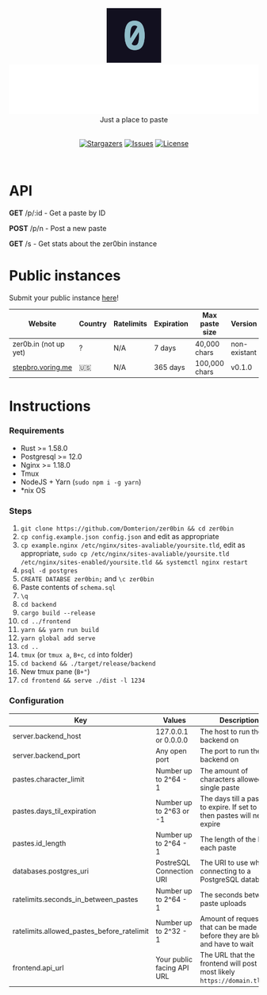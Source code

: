 <div align="center">
    <img src="zero.png" height="110px"/>
	<br>
    <img src="zer0bin.svg" height="100"/>
	<br>
    Just a place to paste
    <br>
	<br>
    <p align="center">
	<a href="https://github.com/domterion/zer0bin/stargazers">
		<img alt="Stargazers" src="https://custom-icon-badges.herokuapp.com/github/stars/domterion/zer0bin?style=for-the-badge&logo=star&color=f6c177&logoColor=31748f&labelColor=12101F"></a>
<!-- 	<a href="https://github.com/domterion/zer0bin/releases/latest">
		<img alt="Releases" src="https://img.shields.io/github/release/domterion/zer0bin?style=for-the-badge&logo=github&color=31748f&logoColor=ebbcba&labelColor=12101F"/></a> -->
	<a href="https://github.com/domterion/zer0bin/issues">
		<img alt="Issues" src="https://custom-icon-badges.herokuapp.com/github/issues/domterion/zer0bin?style=for-the-badge&logo=issue-opened&color=9ccfd8&logoColor=eb6f92&labelColor=12101F"></a>
	<a href="https://github.com/Domterion/zer0bin/blob/main/LICENSE">
		<img alt="License" src="https://custom-icon-badges.herokuapp.com/github/license/domterion/zer0bin?style=for-the-badge&logo=law&color=c4a7e7&logoColor=ebbcba&labelColor=12101F"></a>
</p>
    <br>
</div>

# API

**GET** /p/:id - Get a paste by ID

**POST** /p/n - Post a new paste

**GET** /s - Get stats about the zer0bin instance

# Public instances

Submit your public instance [here](https://github.com/Domterion/zer0bin/issues/new?assignees=&labels=&template=03_public_instance.md&title=%F0%9F%9A%80+)!

| Website                                        | Country | Ratelimits | Expiration | Max paste size | Version      |
| ---------------------------------------------- | ------- | ---------- | ---------- | -------------- | ------------ |
| zer0b.in (not up yet)                          | ?       | N/A        | 7 days     | 40,000 chars   | non-existant |
| [stepbro.voring.me](https://stepbro.voring.me) | 🇺🇸      | N/A        | 365 days   | 100,000 chars  | v0.1.0       |

# Instructions

### Requirements

- Rust >= 1.58.0
- Postgresql >= 12.0
- Nginx >= 1.18.0
- Tmux
- NodeJS + Yarn (`sudo npm i -g yarn`)
- \*nix OS

### Steps

1. `git clone https://github.com/Domterion/zer0bin && cd zer0bin`
2. `cp config.example.json config.json` and edit as appropriate
3. `cp example.nginx /etc/nginx/sites-avaliable/yoursite.tld`, edit as appropriate, `sudo cp /etc/nginx/sites-avaliable/yoursite.tld /etc/nginx/sites-enabled/yoursite.tld && systemctl nginx restart`
4. `psql -d postgres`
5. `CREATE DATABSE zer0bin;` and `\c zer0bin`
6. Paste contents of `schema.sql`
7. `\q`
8. `cd backend`
9. `cargo build --release`
10. `cd ../frontend`
11. `yarn && yarn run build`
12. `yarn global add serve`
12. `cd ..`
13. `tmux` (or `tmux a`, `B+c`, `cd` into folder)
14. `cd backend && ./target/release/backend`
15. New tmux pane (`B+"`)
16. `cd frontend && serve ./dist -l 1234`

### Configuration

| Key                                        | Values                    | Description                                                                    |
| ------------------------------------------ | ------------------------- | ------------------------------------------------------------------------------ |
| server.backend_host                        | 127.0.0.1 or 0.0.0.0      | The host to run the backend on                                                 |
| server.backend_port                        | Any open port             | The port to run the backend on                                                 |
| pastes.character_limit                     | Number up to 2^64 - 1     | The amount of characters allowed in a single paste                             |
| pastes.days_til_expiration                 | Number up to 2^63 or -1   | The days till a paste is to expire. If set to -1 then pastes will never expire |
| pastes.id_length                           | Number up to 2^64 - 1     | The length of the ID for each paste                                            |
| databases.postgres_uri                     | PostreSQL Connection URI  | The URI to use when connecting to a PostgreSQL database                        |
| ratelimits.seconds_in_between_pastes       | Number up to 2^64 - 1     | The seconds between paste uploads                                              |
| ratelimits.allowed_pastes_before_ratelimit | Number up to 2^32 - 1     | Amount of requests that can be made before they are blocked and have to wait   |
| frontend.api_url                           | Your public facing API URL| The URL that the frontend will post to, most likely `https://domain.tld/api`   |
